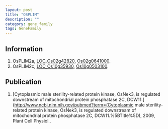 ```yaml
---
layout: post
title: "OSPLIM"
description: ""
category: gene family
tags: GeneFamily
---
```


## Information
1. OsPLIM2a, [LOC_Os02g42820](http://rice.plantbiology.msu.edu/cgi-bin/ORF_infopage.cgi?orf=LOC_Os02g42820), [Os02g0641000](http://rapdb.dna.affrc.go.jp/viewer/gbrowse_details/irgsp1?name=Os02g0641000).
2. OsPLIM2c, [LOC_Os10g35930](http://rice.plantbiology.msu.edu/cgi-bin/ORF_infopage.cgi?orf=LOC_Os10g35930), [Os10g0503100](http://rapdb.dna.affrc.go.jp/viewer/gbrowse_details/irgsp1?name=Os10g0503100).

## Publication
1. [Cytoplasmic male sterility-related protein kinase, OsNek3, is regulated downstream of mitochondrial protein phosphatase 2C, DCW11.](http://www.ncbi.nlm.nih.gov/pubmed?term=(Cytoplasmic male sterility-related protein kinase, OsNek3, is regulated downstream of mitochondrial protein phosphatase 2C, DCW11.%5BTitle%5D), 2009, Plant Cell Physiol..


